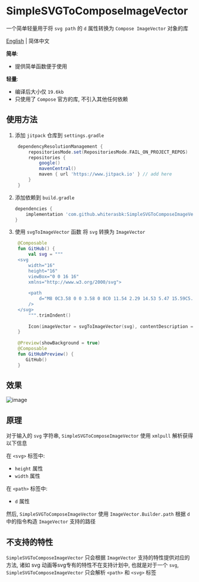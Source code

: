 # SimpleSVGToComposeImageVector

一个简单轻量用于将 `svg path` 的 `d` 属性转换为 `Compose ImageVector` 对象的库

[English](https://github.com/whiterasbk/SimpleSVGToComposeImageVector/blob/master/README.md) | 简体中文

**简单**: 
- 提供简单函数便于使用

**轻量**: 
- 编译后大小仅 `19.6kb`
- 只使用了 `Compose` 官方的库, 不引入其他任何依赖

## 使用方法
1. 添加 `jitpack` 仓库到 `settings.gradle`
   ```groovy
    dependencyResolutionManagement {
        repositoriesMode.set(RepositoriesMode.FAIL_ON_PROJECT_REPOS)
        repositories {
            google()
            mavenCentral()
            maven { url 'https://www.jitpack.io' } // add here
        }
    }
   ```
2. 添加依赖到 `build.gradle`
   ```groovy
   dependencies {
       implementation 'com.github.whiterasbk:SimpleSVGToComposeImageVector:$latest_version'
   }
   ```
3. 使用 `svgToImageVector` 函数 将 `svg` 转换为 `ImageVector`
   ```kotlin
    @Composable
    fun GitHub() {
        val svg = """
    <svg
        width="16"
        height="16"
        viewBox="0 0 16 16"
        xmlns="http://www.w3.org/2000/svg">
        
        <path
            d="M8 0C3.58 0 0 3.58 0 8C0 11.54 2.29 14.53 5.47 15.59C5.87 15.66 6.02 15.42 6.02 15.21C6.02 15.02 6.01 14.39 6.01 13.72C4 14.09 3.48 13.23 3.32 12.78C3.23 12.55 2.84 11.84 2.5 11.65C2.22 11.5 1.82 11.13 2.49 11.12C3.12 11.11 3.57 11.7 3.72 11.94C4.44 13.15 5.59 12.81 6.05 12.6C6.12 12.08 6.33 11.73 6.56 11.53C4.78 11.33 2.92 10.64 2.92 7.58C2.92 6.71 3.23 5.99 3.74 5.43C3.66 5.23 3.38 4.41 3.82 3.31C3.82 3.31 4.49 3.1 6.02 4.13C6.66 3.95 7.34 3.86 8.02 3.86C8.7 3.86 9.38 3.95 10.02 4.13C11.55 3.09 12.22 3.31 12.22 3.31C12.66 4.41 12.38 5.23 12.3 5.43C12.81 5.99 13.12 6.7 13.12 7.58C13.12 10.65 11.25 11.33 9.47 11.53C9.76 11.78 10.01 12.26 10.01 13.01C10.01 14.08 10 14.94 10 15.21C10 15.42 10.15 15.67 10.55 15.59C13.71 14.53 16 11.53 16 8C16 3.58 12.42 0 8 0Z"
        />
    </svg>
        """.trimIndent()
    
        Icon(imageVector = svgToImageVector(svg), contentDescription = null, tint = Color(27, 31, 35))
    }
    
    @Preview(showBackground = true)
    @Composable
    fun GitHubPreview() {      
       GitHub()
    }
   ```

## 效果
![image](https://github.com/whiterasbk/SimpleSVGToComposeImageVector/assets/31107204/1a161d78-81c3-4900-b56b-774d13f344b1)

## 原理
对于输入的 `svg` 字符串, `SimpleSVGToComposeImageVector` 使用 `xmlpull` 解析获得以下信息

在 `<svg>` 标签中:
- `height` 属性
- `width` 属性

在 `<path>` 标签中:
- `d` 属性

然后, `SimpleSVGToComposeImageVector` 使用 `ImageVector.Builder.path` 根据 `d` 中的指令构造 `ImageVector` 支持的路径

## 不支持的特性
`SimpleSVGToComposeImageVector` 只会根据 `ImageVector` 支持的特性提供对应的方法, 诸如 svg 动画等svg专有的特性不在支持计划中, 也就是对于一个 `svg`, `SimpleSVGToComposeImageVector` 只会解析 `<path>` 和 `<svg>` 标签
